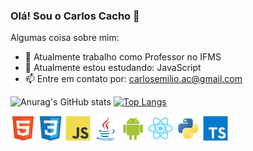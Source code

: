 ### Olá! Sou o Carlos Cacho 👋

Algumas coisa sobre mim:

- 🔭 Atualmente trabalho como Professor no IFMS
- 🌱 Atualmente estou estudando: JavaScript
- 📫 Entre em contato por: carlosemilio.ac@gmail.com

![Anurag's GitHub stats](https://github-readme-stats.vercel.app/api?username=carloscacho&count_private=true&show_icons=true&theme=dracula)
[![Top Langs](https://github-readme-stats.vercel.app/api/top-langs/?username=carloscacho&layout=compact&theme=dracula)](https://github.com/carloscacho/github-readme-stats)

<div style="display: inline_block">
  <img height="40" width="40" src='https://raw.githubusercontent.com/devicons/devicon/master/icons/html5/html5-original.svg'>
  <img height="40" width="40" src='https://raw.githubusercontent.com/devicons/devicon/master/icons/css3/css3-original.svg'>
  <img height="40" width="40" src='https://raw.githubusercontent.com/devicons/devicon/master/icons/javascript/javascript-original.svg'>
 <img height="40" width="40" src='https://raw.githubusercontent.com/devicons/devicon/master/icons/java/java-original.svg'>
  <img height="40" width="40" src='https://raw.githubusercontent.com/devicons/devicon/master/icons/android/android-original.svg'>
  <img height="40" width="40" src='https://raw.githubusercontent.com/devicons/devicon/master/icons/react/react-original.svg'>
    <img height="40" width="40" src='https://raw.githubusercontent.com/devicons/devicon/master/icons/python/python-original.svg'>
      <img height="40" width="40" src='https://raw.githubusercontent.com/devicons/devicon/master/icons/typescript/typescript-original.svg'>
  </div>
